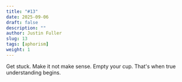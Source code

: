 ```yaml
---
title: "#13"
date: 2025-09-06
draft: false
description: ""
author: Justin Fuller
slug: 13
tags: [aphorism]
weight: 1
---
```


Get stuck. Make it not make sense. Empty your cup. That's when true understanding begins.
